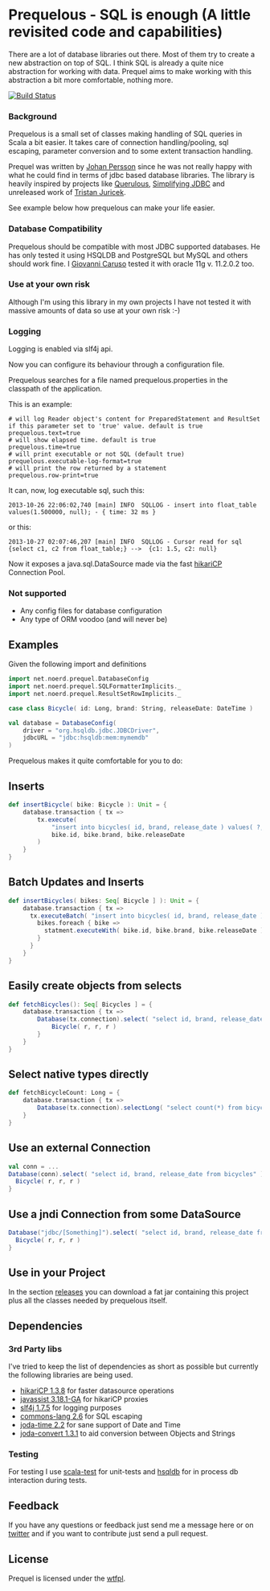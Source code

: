 Prequelous - SQL is enough (A little revisited code and capabilities)
==================================================================

There are a lot of database libraries out there. Most of them try to create a new abstraction on top of SQL. I think SQL is already a quite nice abstraction for working with data. Prequel aims to make working with this abstraction a bit more comfortable, nothing more.

[![Build Status](https://secure.travis-ci.org/vannicaruso/prequel.png)](http://travis-ci.org/vannicaruso/prequel)

### Background

Prequelous is a small set of classes making handling of SQL queries in Scala a bit easier. It takes care of connection handling/pooling, sql escaping, parameter conversion and to some extent transaction handling.

Prequel was written by  [Johan Persson](https://github.com/jpersson) since he was not really happy with what he could find in terms of jdbc based database libraries. The library is heavily inspired by projects like [Querulous](https://github.com/nkallen/querulous), [Simplifying JDBC](http://scala.sygneca.com/code/simplifying-jdbc) and unreleased work of [Tristan Juricek](https://github.com/tristanjuricek).

See example below how prequelous can make your life easier.

### Database Compatibility

Prequelous should be compatible with most JDBC supported databases. He has only tested it using HSQLDB and PostgreSQL but MySQL and others should work fine. I [Giovanni Caruso](https://github.com/vannicaruso) tested it with oracle 11g v. 11.2.0.2 too.

### Use at your own risk

Although I'm using this library in my own projects I have not tested it with massive amounts of data so use at your own risk :-)

### Logging

Logging is enabled via slf4j api.

Now you can configure its behaviour through a configuration file.

Prequelous searches for a file named prequelous.properties in the classpath of the application.

This is an example:

    # will log Reader object's content for PreparedStatement and ResultSet if this parameter set to 'true' value. default is true
    prequelous.text=true
    # will show elapsed time. default is true
    prequelous.time=true
    # will print executable or not SQL (default true)
    prequelous.executable-log-format=true
    # will print the row returned by a statement
    prequelous.row-print=true

It can, now, log executable sql, such this:

    2013-10-26 22:06:02,740 [main] INFO  SQLLOG - insert into float_table values(1.500000, null); - { time: 32 ms }

or this:

    2013-10-27 02:07:46,207 [main] INFO  SQLLOG - Cursor read for sql {select c1, c2 from float_table;} -->  {c1: 1.5, c2: null}

Now it exposes a java.sql.DataSource made via the fast [hikariCP](http://brettwooldridge.github.io/HikariCP/) Connection Pool.

### Not supported

 * Any config files for database configuration
 * Any type of ORM voodoo (and will never be)

Examples
--------

Given the following import and definitions

```scala
import net.noerd.prequel.DatabaseConfig
import net.noerd.prequel.SQLFormatterImplicits._
import net.noerd.prequel.ResultSetRowImplicits._

case class Bicycle( id: Long, brand: String, releaseDate: DateTime )

val database = DatabaseConfig(
    driver = "org.hsqldb.jdbc.JDBCDriver",
    jdbcURL = "jdbc:hsqldb:mem:mymemdb"
)
```

Prequelous makes it quite comfortable for you to do:

## Inserts

```scala
def insertBicycle( bike: Bicycle ): Unit = {
    database.transaction { tx => 
        tx.execute( 
            "insert into bicycles( id, brand, release_date ) values( ?, ?, ? )", 
            bike.id, bike.brand, bike.releaseDate
        )
    }
}
```
## Batch Updates and Inserts

```scala
def insertBicycles( bikes: Seq[ Bicycle ] ): Unit = {
    database.transaction { tx => 
      tx.executeBatch( "insert into bicycles( id, brand, release_date ) values( ?, ?, ? )" ) { statement => 
        bikes.foreach { bike =>
          statment.executeWith( bike.id, bike.brand, bike.releaseDate )
        }
      }
    }
}
```
 
## Easily create objects from selects

```scala
def fetchBicycles(): Seq[ Bicycles ] = {
    database.transaction { tx => 
        Database(tx.connection).select( "select id, brand, release_date from bicycles" ) { r =>
            Bicycle( r, r, r )
        }
    }
}
```

## Select native types directly

```scala
def fetchBicycleCount: Long = {
    database.transaction { tx => 
        Database(tx.connection).selectLong( "select count(*) from bicycles")
    }
}
```

## Use an external Connection

```scala
val conn = ...
Database(conn).select( "select id, brand, release_date from bicycles" ) { r =>
  Bicycle( r, r, r )
}
```

## Use a jndi Connection from some DataSource

```scala
Database("jdbc/[Something]").select( "select id, brand, release_date from bicycles" ) { r =>
  Bicycle( r, r, r )
}
```

Use in your Project
-------------------

In the section [releases](https://github.com/vannicaruso/prequel/releases) you can download a fat jar containing this project plus all the classes needed by prequelous itself.


Dependencies
------------

### 3rd Party libs

I've tried to keep the list of dependencies as short as possible but currently the following
libraries are being used.

* [hikariCP 1.3.8](http://brettwooldridge.github.io/HikariCP/) for faster datasource operations
* [javassist 3.18.1-GA](http://www.javassist.org) for hikariCP proxies
* [slf4j 1.7.5](http://www.slf4j.org) for logging purposes
* [commons-lang 2.6](http://commons.apache.org/lang) for SQL escaping
* [joda-time 2.2](http://joda-time.sourceforge.net/) for sane support of Date and Time
* [joda-convert 1.3.1](http://www.joda.org/joda-convert/) to aid conversion between Objects and Strings

### Testing

For testing I use [scala-test](http://www.scalatest.org) for unit-tests and [hsqldb](http://hsqldb.org) for in process db interaction during tests.

Feedback
--------

If you have any questions or feedback just send me a message here or on [twitter](http://twitter.com/vannicaruso) and if you want to contribute just send a pull request.

License
-------

Prequel is licensed under the [wtfpl](http://sam.zoy.org/wtfpl/).
